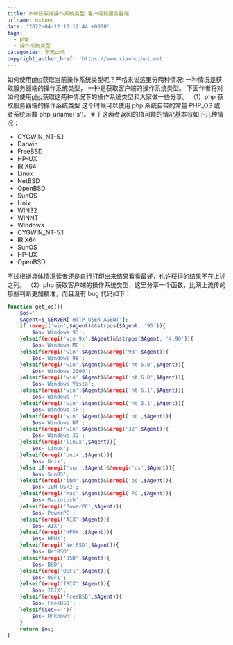 ```yaml
---
title: PHP获取端操作系统类型 客户端和服务器端
urlname: mxtuec
date: '2022-04-12 10:12:44 +0000'
tags:
  - php
  - 操作系统类型
categories: 学无止境
copyright_author_href: 'https://www.xiaohuihui.net'
---
```


如何使用[php](https://xiaohuihui.net.cn/archives/tag/php/)获取当前操作系统类型呢？严格来说这里分两种情况:
一种情况是获取服务器端的操作系统类型，
一种是获取客户端的操作系统类型。
下面作者将对如何使用[php](https://xiaohuihui.net.cn/archives/tag/php/)获取这两种情况下的操作系统类型和大家做一些分享。
（1）php 获取服务器端的操作系统类型
这个时候可以使用 php 系统自带的常量 PHP_OS 或者系统函数 php_uname('s')。关于这两者返回的值可能的情况基本有如下几种情况：

- CYGWIN_NT-5.1
- Darwin
- FreeBSD
- HP-UX
- IRIX64
- Linux
- NetBSD
- OpenBSD
- SunOS
- Unix
- WIN32
- WINNT
- Windows
- CYGWIN_NT-5.1
- IRIX64
- SunOS
- HP-UX
- OpenBSD

不过根据具体情况读者还是自行打印出来结果看看最好，也许获得的结果不在上述之列。
（2）php 获取客户端的操作系统类型，这里分享一个函数，比网上流传的那些判断更加精准，而且没有 bug
代码如下：

```php
function get_os(){
    $os='';
    $Agent=$_SERVER['HTTP_USER_AGENT'];
    if (eregi('win',$Agent)&&strpos($Agent, '95')){
        $os='Windows 95';
    }elseif(eregi('win 9x',$Agent)&&strpos($Agent, '4.90')){
        $os='Windows ME';
    }elseif(eregi('win',$Agent)&&ereg('98',$Agent)){
        $os='Windows 98';
    }elseif(eregi('win',$Agent)&&eregi('nt 5.0',$Agent)){
        $os='Windows 2000';
    }elseif(eregi('win',$Agent)&&eregi('nt 6.0',$Agent)){
        $os='Windows Vista';
    }elseif(eregi('win',$Agent)&&eregi('nt 6.1',$Agent)){
        $os='Windows 7';
    }elseif(eregi('win',$Agent)&&eregi('nt 5.1',$Agent)){
        $os='Windows XP';
    }elseif(eregi('win',$Agent)&&eregi('nt',$Agent)){
        $os='Windows NT';
    }elseif(eregi('win',$Agent)&&ereg('32',$Agent)){
        $os='Windows 32';
    }elseif(eregi('linux',$Agent)){
        $os='Linux';
    }elseif(eregi('unix',$Agent)){
        $os='Unix';
    }else if(eregi('sun',$Agent)&&eregi('os',$Agent)){
        $os='SunOS';
    }elseif(eregi('ibm',$Agent)&&eregi('os',$Agent)){
        $os='IBM OS/2';
    }elseif(eregi('Mac',$Agent)&&eregi('PC',$Agent)){
        $os='Macintosh';
    }elseif(eregi('PowerPC',$Agent)){
        $os='PowerPC';
    }elseif(eregi('AIX',$Agent)){
        $os='AIX';
    }elseif(eregi('HPUX',$Agent)){
        $os='HPUX';
    }elseif(eregi('NetBSD',$Agent)){
        $os='NetBSD';
    }elseif(eregi('BSD',$Agent)){
        $os='BSD';
    }elseif(ereg('OSF1',$Agent)){
        $os='OSF1';
    }elseif(ereg('IRIX',$Agent)){
        $os='IRIX';
    }elseif(eregi('FreeBSD',$Agent)){
        $os='FreeBSD';
    }elseif($os==''){
        $os='Unknown';
    }
    return $os;
}
```
